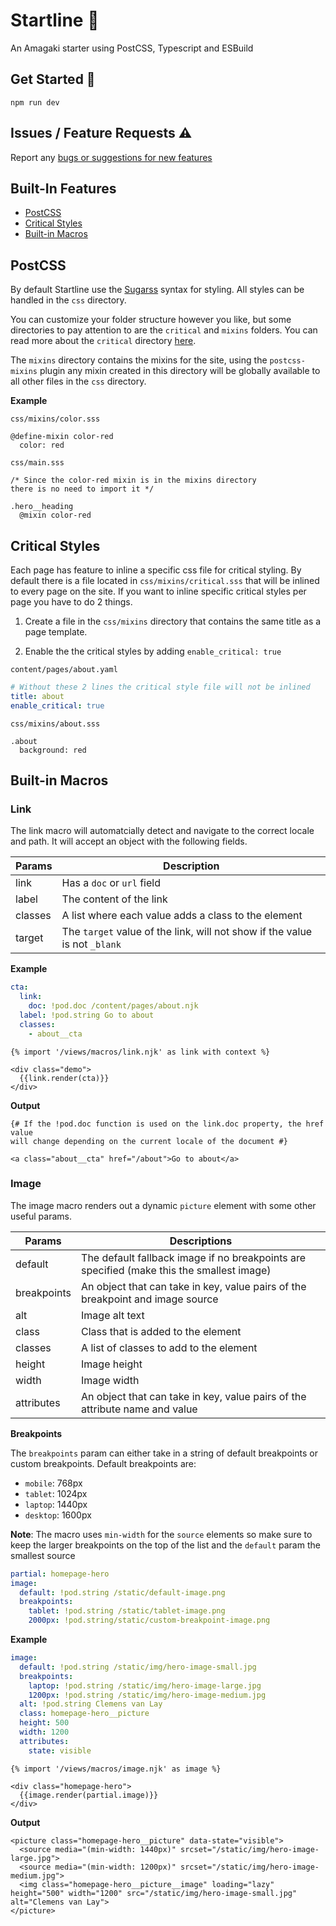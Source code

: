 # Startline 🏁

An Amagaki starter using PostCSS, Typescript and ESBuild

## Get Started 🚀

`npm run dev`

## Issues / Feature Requests ⚠️

Report any [bugs or suggestions for new features](https://github.com/frzrbox/startline/issues)

## Built-In Features

- [PostCSS](#postcss)
- [Critical Styles](#critical-styles)
- [Built-in Macros](#built-in-macros)

## PostCSS

By default Startline use the [Sugarss](https://github.com/postcss/sugarss)
syntax for styling. All styles can be handled in the `css` directory.

You can customize your folder structure however you like, but some directories
to pay attention to are the `critical` and `mixins` folders. You can read more
about the `critical` directory [here](#critical-styles).

The `mixins` directory contains the mixins for the site, using the
`postcss-mixins` plugin any mixin created in this directory will be globally
available to all other files in the `css` directory.

**Example**

`css/mixins/color.sss`

```sugarss
@define-mixin color-red
  color: red
```

`css/main.sss`

```sugarss
/* Since the color-red mixin is in the mixins directory
there is no need to import it */

.hero__heading
  @mixin color-red
```

## Critical Styles

Each page has feature to inline a specific css file for critical styling. By default
there is a file located in `css/mixins/critical.sss` that will be inlined to every
page on the site. If you want to inline specific critical styles per page you
have to do 2 things.

1. Create a file in the `css/mixins` directory that contains the same title as a
   page template.

2. Enable the the critical styles by adding `enable_critical: true`

`content/pages/about.yaml`

```yaml
# Without these 2 lines the critical style file will not be inlined
title: about
enable_critical: true
```

`css/mixins/about.sss`

```sugarss
.about
  background: red
```

## Built-in Macros

### Link

The link macro will automatcially detect and navigate to the correct locale and path.
It will accept an object with the following fields.

| Params  | Description                                                                |
| ------- | -------------------------------------------------------------------------- |
| link    | Has a `doc` or `url` field                                                 |
| label   | The content of the link                                                    |
| classes | A list where each value adds a class to the element                        |
| target  | The `target` value of the link, will not show if the value is not `_blank` |

**Example**

```yaml
cta:
  link:
    doc: !pod.doc /content/pages/about.njk
  label: !pod.string Go to about
  classes:
    - about__cta
```

```njk
{% import '/views/macros/link.njk' as link with context %}

<div class="demo">
  {{link.render(cta)}}
</div>
```

**Output**

```njk
{# If the !pod.doc function is used on the link.doc property, the href value
will change depending on the current locale of the document #}

<a class="about__cta" href="/about">Go to about</a>
```

### Image

The image macro renders out a dynamic `picture` element with some other useful params.

| Params      | Descriptions                                                                              |
| ----------- | ----------------------------------------------------------------------------------------- |
| default     | The default fallback image if no breakpoints are specified (make this the smallest image) |
| breakpoints | An object that can take in key, value pairs of the breakpoint and image source            |
| alt         | Image alt text                                                                            |
| class       | Class that is added to the element                                                        |
| classes     | A list of classes to add to the element                                                   |
| height      | Image height                                                                              |
| width       | Image width                                                                               |
| attributes  | An object that can take in key, value pairs of the attribute name and value               |

**Breakpoints**

The `breakpoints` param can either take in a string of default breakpoints or custom breakpoints.
Default breakpoints are:

- `mobile`: 768px
- `tablet`: 1024px
- `laptop`: 1440px
- `desktop`: 1600px

**Note**: The macro uses `min-width` for the `source` elements so make sure to keep the larger
breakpoints on the top of the list and the `default` param the smallest source

```yaml
partial: homepage-hero
image:
  default: !pod.string /static/default-image.png
  breakpoints:
    tablet: !pod.string /static/tablet-image.png
    2000px: !pod.string/static/custom-breakpoint-image.png
```

**Example**

```yaml
image:
  default: !pod.string /static/img/hero-image-small.jpg
  breakpoints:
    laptop: !pod.string /static/img/hero-image-large.jpg
    1200px: !pod.string /static/img/hero-image-medium.jpg
  alt: !pod.string Clemens van Lay
  class: homepage-hero__picture
  height: 500
  width: 1200
  attributes:
    state: visible
```

```nunjucks
{% import '/views/macros/image.njk' as image %}

<div class="homepage-hero">
  {{image.render(partial.image)}}
</div>
```

**Output**

```njk
<picture class="homepage-hero__picture" data-state="visible">
  <source media="(min-width: 1440px)" srcset="/static/img/hero-image-large.jpg">
  <source media="(min-width: 1200px)" srcset="/static/img/hero-image-medium.jpg">
  <img class="homepage-hero__picture__image" loading="lazy" height="500" width="1200" src="/static/img/hero-image-small.jpg" alt="Clemens van Lay">
</picture>
```
